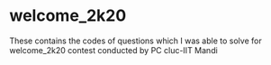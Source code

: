 # welcome_2k20
These contains the codes of questions which I was able to solve for welcome_2k20 contest conducted by PC cluc-IIT Mandi
